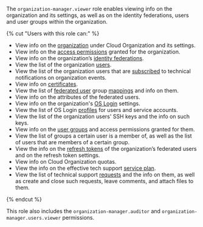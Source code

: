 The `organization-manager.viewer` role enables viewing info on the organization and its settings, as well as on the identity federations, users and user groups within the organization.

{% cut "Users with this role can:" %}

* View info on the [organization](../../organization/concepts/organization.md) under Cloud Organization and its settings.
* View info on the [access permissions](../../iam/concepts/access-control/index.md) granted for the organization.
* View info on the organization’s [identity federations](../../organization/concepts/add-federation.md).
* View the list of the organization [users](../../overview/roles-and-resources.md#users).
* View the list of the organization users that are [subscribed](../../organization/operations/subscribe-user-for-notifications.md) to technical notifications on organization events.
* View info on [certificates](../../organization/concepts/add-federation.md#build-trust).
* View the list of [federated user](../../iam/concepts/users/accounts.md#saml-federation) group [mappings](../../organization/concepts/add-federation.md#group-mapping) and info on them.
* View info on the attributes of the federated users.
* View info on the organization's [OS Login](../../organization/concepts/os-login.md) settings.
* View the list of OS Login [profiles](../../organization/concepts/os-login.md#os-login-profiles) for users and service accounts.
* View the list of the organization users' SSH keys and the info on such keys.
* View info on the [user groups](../../organization/concepts/groups.md) and access permissions granted for them.
* View the list of groups a certain user is a member of, as well as the list of users that are members of a certain group.
* View the info on the [refresh tokens](../../iam/concepts/authorization/refresh-token.md) of the organization’s federated users and on the refresh token settings.
* View info on Cloud Organization quotas.
* View the info on the effective tech support [service plan](../../support/pricing.md#effective-plans).
* View the list of technical support [requests](../../support/overview.md) and the info on them, as well as create and close such requests, leave comments, and attach files to them.

{% endcut %}

This role also includes the `organization-manager.auditor` and `organization-manager.users.viewer` permissions.